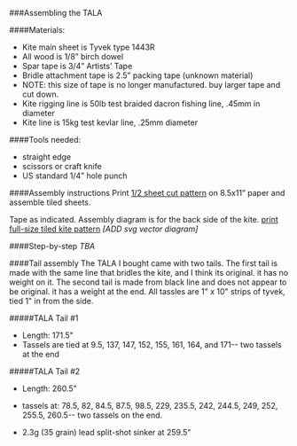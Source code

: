 ###Assembling the TALA

####Materials:
* Kite main sheet is Tyvek type 1443R
* All wood is 1/8” birch dowel
* Spar tape is 3/4” Artists’ Tape
* Bridle attachment tape is 2.5” packing tape (unknown material)
 * NOTE: this size of tape is no longer manufactured. buy larger tape and cut down.
* Kite rigging line is 50lb test braided dacron fishing line, .45mm in diameter
* Kite line is 15kg test kevlar line, .25mm diameter

####Tools needed: 
* straight edge
* scissors or craft knife
* US standard 1/4” hole punch 

####Assembly instructions
Print [1/2 sheet cut pattern](TALA-half-sheet-8.5x11.pdf) on 8.5x11” paper and assemble tiled sheets.

Tape as indicated.  Assembly diagram is for the back side of the kite. [print full-size tiled kite pattern](TALA-sheet-8.5x11.pdf)
_[ADD svg vector diagram]_


####Step-by-step
_TBA_

####Tail assembly
The TALA I bought came with two tails. The first tail is made with the same line that bridles the kite, and I think its original. it has no weight on it. The second tail is made from black line and does not appear to be original. it has a weight at the end.  All tassles are 1" x 10" strips of tyvek, tied 1" in from the side.

#####TALA Tail #1

* Length: 171.5"
* Tassels are tied at 9.5, 137, 147, 152, 155, 161, 164, and 171-- two tassels at the end

#####TALA Tail #2

* Length: 260.5"

* tassels at: 78.5, 82, 84.5, 87.5, 98.5, 229, 235.5, 242, 244.5, 249, 252, 255.5, 260.5-- two tassels on the end.
* 2.3g (35 grain) lead split-shot sinker at 259.5"
